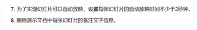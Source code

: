 ![输入图片说明](/imgs/2022-11-21/I4PKKr8CZ58ngDd1.png)
<!--stackedit_data:
eyJoaXN0b3J5IjpbLTE4MDczNDQyOTVdfQ==
-->